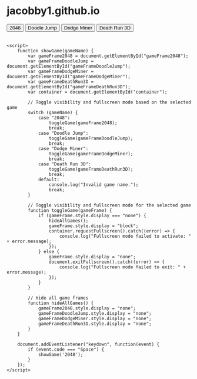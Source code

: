 # jacobby1.github.io
<html>
<head>
    <title>Show Games</title>
    <style>
        .gameFrame {
            width: 100%;
            height: 100%;
        }
    </style>
</head>
<body>
    <button onclick="showGame('2048')">2048</button>
    <button onclick="showGame('Doodle Jump')">Doodle Jump</button>
    <button onclick="showGame('Dodge Miner')">Dodge Miner</button>
    <button onclick="showGame('Death Run 3D')">Death Run 3D</button>
    <br><br>
    <div id="container">
        <iframe id="gameFrame2048" class="gameFrame" src="https://play2048.co/" style="display: none;"></iframe>
        <iframe id="gameFrameDoodleJump" class="gameFrame" src="https://www.doodlejump.org/" style="display: none;"></iframe>
        <iframe id="gameFrameDodgeMiner" class="gameFrame" src="https://www.miniclip.com/games/dodge-miner/en/" style="display: none;"></iframe>
        <iframe id="gameFrameDeathRun3D" class="gameFrame" src="https://www.miniclip.com/games/death-run-3d/en/" style="display: none;"></iframe>
    </div>

    <script>
        function showGame(gameName) {
            var gameFrame2048 = document.getElementById("gameFrame2048");
            var gameFrameDoodleJump = document.getElementById("gameFrameDoodleJump");
            var gameFrameDodgeMiner = document.getElementById("gameFrameDodgeMiner");
            var gameFrameDeathRun3D = document.getElementById("gameFrameDeathRun3D");
            var container = document.getElementById("container");

            // Toggle visibility and fullscreen mode based on the selected game
            switch (gameName) {
                case "2048":
                    toggleGame(gameFrame2048);
                    break;
                case "Doodle Jump":
                    toggleGame(gameFrameDoodleJump);
                    break;
                case "Dodge Miner":
                    toggleGame(gameFrameDodgeMiner);
                    break;
                case "Death Run 3D":
                    toggleGame(gameFrameDeathRun3D);
                    break;
                default:
                    console.log("Invalid game name.");
                    break;
            }

            // Toggle visibility and fullscreen mode for the selected game
            function toggleGame(gameFrame) {
                if (gameFrame.style.display === "none") {
                    hideAllGames();
                    gameFrame.style.display = "block";
                    container.requestFullscreen().catch((error) => {
                        console.log("Fullscreen mode failed to activate: " + error.message);
                    });
                } else {
                    gameFrame.style.display = "none";
                    document.exitFullscreen().catch((error) => {
                        console.log("Fullscreen mode failed to exit: " + error.message);
                    });
                }
            }

            // Hide all game frames
            function hideAllGames() {
                gameFrame2048.style.display = "none";
                gameFrameDoodleJump.style.display = "none";
                gameFrameDodgeMiner.style.display = "none";
                gameFrameDeathRun3D.style.display = "none";
            }
        }

        document.addEventListener("keydown", function(event) {
            if (event.code === "Space") {
                showGame('2048');
            }
        });
    </script>
</body>
</html>
